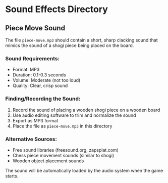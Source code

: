 # Sound Effects Directory

## Piece Move Sound

The file `piece-move.mp3` should contain a short, sharp clacking sound that mimics the sound of a shogi piece being placed on the board.

### Sound Requirements:
- Format: MP3
- Duration: 0.1-0.3 seconds
- Volume: Moderate (not too loud)
- Quality: Clear, crisp sound

### Finding/Recording the Sound:
1. Record the sound of placing a wooden shogi piece on a wooden board
2. Use audio editing software to trim and normalize the sound
3. Export as MP3 format
4. Place the file as `piece-move.mp3` in this directory

### Alternative Sources:
- Free sound libraries (freesound.org, zapsplat.com)
- Chess piece movement sounds (similar to shogi)
- Wooden object placement sounds

The sound will be automatically loaded by the audio system when the game starts.

